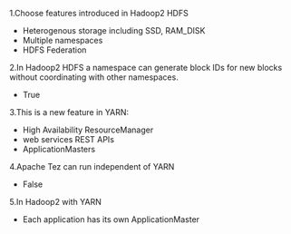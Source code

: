 1.Choose features introduced in Hadoop2 HDFS

- Heterogenous storage including SSD, RAM_DISK
- Multiple namespaces
- HDFS Federation

2.In Hadoop2 HDFS a namespace can generate block IDs for new blocks without coordinating with other namespaces.

- True

3.This is a new feature in YARN:

- High Availability ResourceManager
- web services REST APIs
- ApplicationMasters

4.Apache Tez can run independent of YARN

- False

5.In Hadoop2 with YARN

- Each application has its own ApplicationMaster
